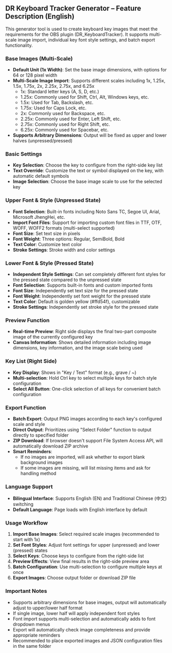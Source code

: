 ## DR Keyboard Tracker Generator – Feature Description (English)

This generator tool is used to create keyboard key images that meet the requirements for the OBS plugin (DR_KeyboardTracker). It supports multi-scale image import, individual key font style settings, and batch export functionality.

### Base Images (Multi-Scale)

- **Default Unit (1x Width)**: Set the base image dimensions, with options for 64 or 128 pixel width
- **Multi-Scale Image Import**: Supports different scales including 1x, 1.25x, 1.5x, 1.75x, 2x, 2.25x, 2.75x, and 6.25x
  - 1x: Standard letter keys (A, S, D, etc.)
  - 1.25x: Commonly used for Shift, Ctrl, Alt, Windows keys, etc.
  - 1.5x: Used for Tab, Backslash, etc.
  - 1.75x: Used for Caps Lock, etc.
  - 2x: Commonly used for Backspace, etc.
  - 2.25x: Commonly used for Enter, Left Shift, etc.
  - 2.75x: Commonly used for Right Shift, etc.
  - 6.25x: Commonly used for Spacebar, etc.
- **Supports Arbitrary Dimensions**: Output will be fixed as upper and lower halves (unpressed/pressed)

### Basic Settings

- **Key Selection**: Choose the key to configure from the right-side key list
- **Text Override**: Customize the text or symbol displayed on the key, with automatic default symbols
- **Image Selection**: Choose the base image scale to use for the selected key

### Upper Font & Style (Unpressed State)

- **Font Selection**: Built-in fonts including Noto Sans TC, Segoe UI, Arial, Microsoft JhengHei, etc.
- **Import Font Files**: Support for importing custom font files in TTF, OTF, WOFF, WOFF2 formats (multi-select supported)
- **Font Size**: Set text size in pixels
- **Font Weight**: Three options: Regular, SemiBold, Bold
- **Text Color**: Customize text color
- **Stroke Settings**: Stroke width and color settings

### Lower Font & Style (Pressed State)

- **Independent Style Settings**: Can set completely different font styles for the pressed state compared to the unpressed state
- **Font Selection**: Supports built-in fonts and custom imported fonts
- **Font Size**: Independently set text size for the pressed state
- **Font Weight**: Independently set font weight for the pressed state
- **Text Color**: Default is golden yellow (#ffd54f), customizable
- **Stroke Settings**: Independently set stroke style for the pressed state

### Preview Function

- **Real-time Preview**: Right side displays the final two-part composite image of the currently configured key
- **Canvas Information**: Shows detailed information including image dimensions, key information, and the image scale being used

### Key List (Right Side)

- **Key Display**: Shows in "Key / Text" format (e.g., grave / ~)
- **Multi-selection**: Hold Ctrl key to select multiple keys for batch style configuration
- **Select All Button**: One-click selection of all keys for convenient batch configuration

### Export Function

- **Batch Export**: Output PNG images according to each key's configured scale and style
- **Direct Output**: Prioritizes using "Select Folder" function to output directly to specified folder
- **ZIP Download**: If browser doesn't support File System Access API, will automatically download ZIP archive
- **Smart Reminders**:
  - If no images are imported, will ask whether to export blank background images
  - If some images are missing, will list missing items and ask for handling method

### Language Support

- **Bilingual Interface**: Supports English (EN) and Traditional Chinese (中文) switching
- **Default Language**: Page loads with English interface by default

### Usage Workflow

1. **Import Base Images**: Select required scale images (recommended to start with 1x)
2. **Set Font Styles**: Adjust font settings for upper (unpressed) and lower (pressed) states
3. **Select Keys**: Choose keys to configure from the right-side list
4. **Preview Effects**: View final results in the right-side preview area
5. **Batch Configuration**: Use multi-selection to configure multiple keys at once
6. **Export Images**: Choose output folder or download ZIP file

### Important Notes

- Supports arbitrary dimensions for base images, output will automatically adjust to upper/lower half format
- If single image, lower half will apply independent font styles
- Font import supports multi-selection and automatically adds to font dropdown menus
- Export will automatically check image completeness and provide appropriate reminders
- Recommended to place exported images and JSON configuration files in the same folder
